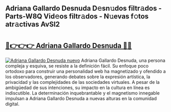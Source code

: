 ## Adriana Gallardo Desnuda D𝚎sn𝚞dos filtr𝚊dos - Parts-W8Q Vid𝚎os filtr𝚊dos - N𝚞evas f𝚘tos atr𝚊ctivas AvSI2

# <h2><a href="http://mbc5gm.tromn.icu/?c=Adriana+Gallardo+Desnuda">🔗👉👉👉 Adriana Gallardo Desnuda 🔗🔗</a></h2>

[![Adriana Gallardo Desnuda nuevo](https://i.imgur.com/pEAQMta.gif)](http://mbc5gm.tromn.icu/?c=Adriana+Gallardo+Desnuda)
Adriana Gallardo Desnuda, una persona compleja y esquiva, se resiste a la definición fácil. Su enfoque poco ortodoxo para construir una personalidad web ha magnetizado y ofendido a los observadores, generando debates sobre la expresión artística, la privacidad y las complejidades de las sociedades virtuales. A pesar de la ambigüedad de sus intenciones, su impacto en la cultura en línea es indiscutible. La determinación inquebrantable y el magnetismo innegable impulsan a Adriana Gallardo Desnuda a nuevas alturas en la comunidad digital.
